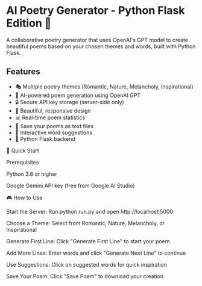 # AI Poetry Generator - Python Flask Edition 📝

A collaborative poetry generator that uses OpenAI's GPT model to create beautiful poems based on your chosen themes and words, built with Python Flask.

## Features

- 🎭 Multiple poetry themes (Romantic, Nature, Melancholy, Inspirational)
- 🤖 AI-powered poem generation using OpenAI GPT
- 🔒 Secure API key storage (server-side only)
- 💫 Beautiful, responsive design
- 📊 Real-time poem statistics
- 💾 Save your poems as text files
- 🎨 Interactive word suggestions
- 🐍 Python Flask backend

🚀 Quick Start

Prerequisites

Python 3.8 or higher

Google Gemini API key (free from Google AI Studio)

🎮 How to Use

Start the Server: Run python run.py and open http://localhost:5000

Choose a Theme: Select from Romantic, Nature, Melancholy, or Inspirational

Generate First Line: Click "Generate First Line" to start your poem

Add More Lines: Enter words and click "Generate Next Line" to continue

Use Suggestions: Click on suggested words for quick inspiration

Save Your Poem: Click "Save Poem" to download your creation
